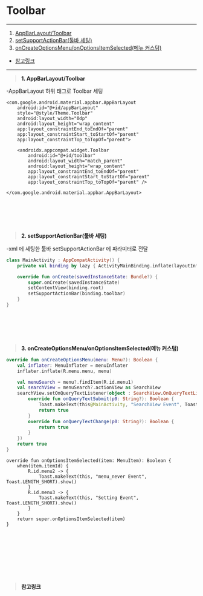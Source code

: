 # Toolbar

---
1. <a href = "#content1">AppBarLayout/Toolbar</a></br>
2. <a href = "#content2">setSupportActionBar(툴바 세팅)</a></br>
3. <a href = "#content3">onCreateOptionsMenu/onOptionsItemSelected(메뉴 커스텀)</a></br>
* <a href = "#ref">참고링크</a>
---
><a id = "content1">**1. AppBarLayout/Toolbar**</a></br>

-AppBarLayout 하위 태그로 Toolbar 세팅</br>

```
<com.google.android.material.appbar.AppBarLayout
    android:id="@+id/appBarLayout"
    style="@style/Theme.Toolbar"
    android:layout_width="0dp"
    android:layout_height="wrap_content"
    app:layout_constraintEnd_toEndOf="parent"
    app:layout_constraintStart_toStartOf="parent"
    app:layout_constraintTop_toTopOf="parent">

    <androidx.appcompat.widget.Toolbar
        android:id="@+id/toolbar"
        android:layout_width="match_parent"
        android:layout_height="wrap_content"
        app:layout_constraintEnd_toEndOf="parent"
        app:layout_constraintStart_toStartOf="parent"
        app:layout_constraintTop_toTopOf="parent" />

</com.google.android.material.appbar.AppBarLayout>
```

<br></br>
<br></br>

><a id = "content2">**2. setSupportActionBar(툴바 세팅)**</a></br>

-xml 에 세팅한 툴바 setSupportActionBar 에 파라미터로 전달

```kotlin
class MainActivity : AppCompatActivity() {
    private val binding by lazy { ActivityMainBinding.inflate(layoutInflater) }

    override fun onCreate(savedInstanceState: Bundle?) {
        super.onCreate(savedInstanceState)
        setContentView(binding.root)
        setSupportActionBar(binding.toolbar)
    }
}
```


<br></br>
<br></br>

><a id = "content3">**3. onCreateOptionsMenu/onOptionsItemSelected(메뉴 커스텀)**</a></br>

```kotlin
override fun onCreateOptionsMenu(menu: Menu?): Boolean {
    val inflater: MenuInflater = menuInflater
    inflater.inflate(R.menu.menu, menu)

    val menuSearch = menu?.findItem(R.id.menu1)
    val searchView = menuSearch?.actionView as SearchView
    searchView.setOnQueryTextListener(object : SearchView.OnQueryTextListener {
        override fun onQueryTextSubmit(p0: String?): Boolean {
            Toast.makeText(this@MainActivity, "SearchView Event", Toast.LENGTH_SHORT).show()
            return true
        }
        override fun onQueryTextChange(p0: String?): Boolean {
            return true
        }
    })
    return true
}

```

```
override fun onOptionsItemSelected(item: MenuItem): Boolean {
    when(item.itemId) {
        R.id.menu2 -> {
            Toast.makeText(this, "menu_never Event", Toast.LENGTH_SHORT).show()
        }
        R.id.menu3 -> {
            Toast.makeText(this, "Setting Event", Toast.LENGTH_SHORT).show()
        }
    }
    return super.onOptionsItemSelected(item)
}
```


<br></br>
<br></br>
---

><a id = "ref">**참고링크**</a></br>




